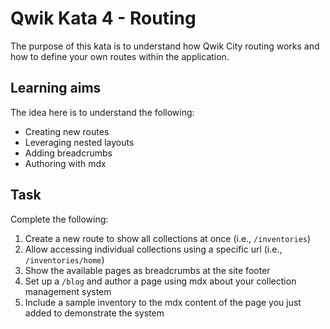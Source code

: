 # Qwik Kata 4 - Routing

The purpose of this kata is to understand how Qwik City routing works and how to define your own routes within the application.

## Learning aims

The idea here is to understand the following:

* Creating new routes
* Leveraging nested layouts
* Adding breadcrumbs
* Authoring with mdx

## Task

Complete the following:

1. Create a new route to show all collections at once (i.e., `/inventories`)
2. Allow accessing individual collections using a specific url (i.e., `/inventories/home`)
3. Show the available pages as breadcrumbs at the site footer
4. Set up a `/blog` and author a page using mdx about your collection management system
5. Include a sample inventory to the mdx content of the page you just added to demonstrate the system
